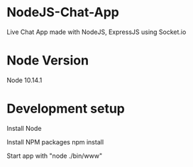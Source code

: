 # NodeJS-Chat-App
Live Chat App made with NodeJS, ExpressJS using Socket.io

# Node Version

Node 10.14.1

# Development setup

Install Node

Install NPM packages npm install

Start app with "node ./bin/www"
